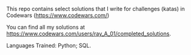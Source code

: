 This repo contains select solutions that I write for challenges (katas) in Codewars 
(https://www.codewars.com/)

You can find all my solutions at https://www.codewars.com/users/ray_A_01/completed_solutions.

Languages Trained: Python; SQL.
